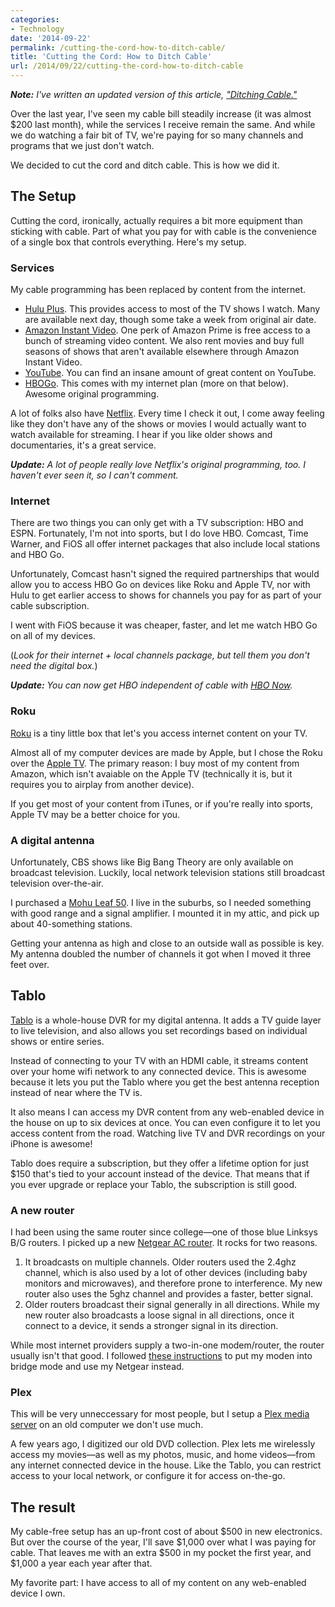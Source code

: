 ```yaml
---
categories:
- Technology
date: '2014-09-22'
permalink: /cutting-the-cord-how-to-ditch-cable/
title: 'Cutting the Cord: How to Ditch Cable'
url: /2014/09/22/cutting-the-cord-how-to-ditch-cable
---
```


***Note:*** *I've written an updated version of this article, ["Ditching Cable."](https://gomakethings.com/ditching-cable/)*

Over the last year, I've seen my cable bill steadily increase (it was almost $200 last month), while the services I receive remain the same. And while we do watching a fair bit of TV, we're paying for so many channels and programs that we just don't watch.

We decided to cut the cord and ditch cable. This is how we did it.

<!--more-->

## The Setup

Cutting the cord, ironically, actually requires a bit more equipment than sticking with cable. Part of what you pay for with cable is the convenience of a single box that controls everything. Here's my setup.

### Services

My cable programming has been replaced by content from the internet.

- [Hulu Plus](http://www.hulu.com/plus). This provides access to most of the TV shows I watch. Many are available next day, though some take a week from original air date.
- [Amazon Instant Video](http://www.amazon.com/Instant-Video/). One perk of Amazon Prime is free access to a bunch of streaming video content. We also rent movies and buy full seasons of shows that aren't available elsewhere through Amazon Instant Video.
- [YouTube](https://www.youtube.com/). You can find an insane amount of great content on YouTube.
- [HBOGo](http://hbogo.com). This comes with my internet plan (more on that below). Awesome original programming.

A lot of folks also have [Netflix](https://www.netflix.com/). Every time I check it out, I come away feeling like they don't have any of the shows or movies I would actually want to watch available for streaming. I hear if you like older shows and documentaries, it's a great service.

***Update:*** *A lot of people really love Netflix's original programming, too. I haven't ever seen it, so I can't comment.*

### Internet

There are two things you can only get with a TV subscription: HBO and ESPN. Fortunately, I'm not into sports, but I do love HBO. Comcast, Time Warner, and FiOS all offer internet packages that also include local stations and HBO Go.

Unfortunately, Comcast hasn't signed the required partnerships that would allow you to access HBO Go on devices like Roku and Apple TV, nor with Hulu to get earlier access to shows for channels you pay for as part of your cable subscription.

I went with FiOS because it was cheaper, faster, and let me watch HBO Go on all of my devices.

(*Look for their internet + local channels package, but tell them you don't need the digital box.*)

***Update:*** *You can now get HBO independent of cable with [HBO Now](https://order.hbonow.com/).*

### Roku

[Roku](https://www.roku.com/products/roku-3) is a tiny little box that let's you access internet content on your TV.

Almost all of my computer devices are made by Apple, but I chose the Roku over the [Apple TV](https://www.apple.com/appletv/). The primary reason: I buy most of my content from Amazon, which isn't avaiable on the Apple TV (technically it is, but it requires you to airplay from another device).

If you get most of your content from iTunes, or if you're really into sports, Apple TV may be a better choice for you.

### A digital antenna

Unfortunately, CBS shows like Big Bang Theory are only available on broadcast television. Luckily, local network television stations still broadcast television over-the-air.

I purchased a [Mohu Leaf 50](http://www.gomohu.com/shop/temp-ultimate50.html). I live in the suburbs, so I needed something with good range and a signal amplifier. I mounted it in my attic, and pick up about 40-something stations.

Getting your antenna as high and close to an outside wall as possible is key. My antenna doubled the number of channels it got when I moved it three feet over.

## Tablo

[Tablo](http://www.tablotv.com/) is a whole-house DVR for my digital antenna. It adds a TV guide layer to live television, and also allows you set recordings based on individual shows or entire series.

Instead of connecting to your TV with an HDMI cable, it streams content over your home wifi network to any connected device. This is awesome because it lets you put the Tablo where you get the best antenna reception instead of near where the TV is.

It also means I can access my DVR content from any web-enabled device in the house on up to six devices at once. You can even configure it to let you access content from the road. Watching live TV and DVR recordings on your iPhone is awesome!

Tablo does require a subscription, but they offer a lifetime option for just $150 that's tied to your account instead of the device. That means that if you ever upgrade or replace your Tablo, the subscription is still good.


### A new router

I had been using the same router since college&mdash;one of those blue Linksys B/G routers. I picked up a new [Netgear AC router](http://thewirecutter.com/reviews/best-wi-fi-router/). It rocks for two reasons.

1. It broadcasts on multiple channels. Older routers used the 2.4ghz channel, which is also used by a lot of other devices (including baby monitors and microwaves), and therefore prone to interference. My new router also uses the 5ghz channel and provides a faster, better signal.
2. Older routers broadcast their signal generally in all directions. While my new router also broadcasts a loose signal in all directions, once it connect to a device, it sends a stronger signal in its direction.

While most internet providers supply a two-in-one modem/router, the router usually isn't that good. I followed [these instructions](http://jmikola.net/blog/fios-actiontec/) to put my moden into bridge mode and use my Netgear instead.

### Plex

This will be very unneccessary for most people, but I setup a [Plex media server](https://plex.tv/) on an old computer we don't use much.

A few years ago, I digitized our old DVD collection. Plex lets me wirelessly access my movies&mdash;as well as my photos, music, and home videos&mdash;from any internet connected device in the house. Like the Tablo, you can restrict access to your local network, or configure it for access on-the-go.

## The result

My cable-free setup has an up-front cost of about $500 in new electronics. But over the course of the year, I'll save $1,000 over what I was paying for cable. That leaves me with an extra $500 in my pocket the first year, and $1,000 a year each year after that.

My favorite part: I have access to all of my content on any web-enabled device I own.